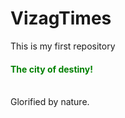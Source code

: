 # VizagTimes
This is my first repository<br>
<h4 style="color:green;"> The city of destiny! </h4>
<br> Glorified by nature.
